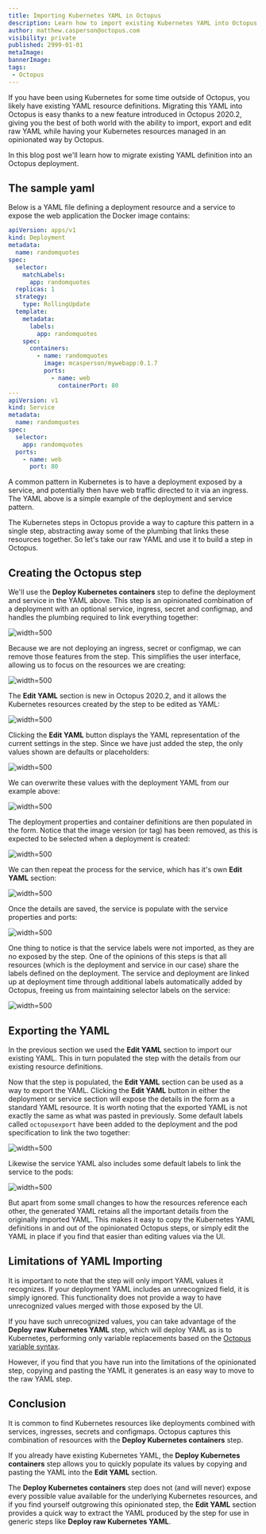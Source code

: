 ```yaml
---
title: Importing Kubernetes YAML in Octopus
description: Learn how to import existing Kubernetes YAML into Octopus steps
author: matthew.casperson@octopus.com
visibility: private
published: 2999-01-01
metaImage: 
bannerImage: 
tags:
 - Octopus
---
```


If you have been using Kubernetes for some time outside of Octopus, you likely have existing YAML resource definitions. Migrating this YAML into Octopus is easy thanks to a new feature introduced in Octopus 2020.2, giving you the best of both world with the ability to import, export and edit raw YAML while having your Kubernetes resources managed in an opinionated way by Octopus.

In this blog post we'll learn how to migrate existing YAML definition into an Octopus deployment.

## The sample yaml

Below is a YAML file defining a deployment resource and a service to expose the web application the Docker image contains:

```yaml
apiVersion: apps/v1
kind: Deployment
metadata:
  name: randomquotes
spec:
  selector:
    matchLabels:
      app: randomquotes
  replicas: 1
  strategy:
    type: RollingUpdate
  template:
    metadata:
      labels:
        app: randomquotes
    spec:
      containers:
        - name: randomquotes
          image: mcasperson/mywebapp:0.1.7
          ports:
            - name: web
              containerPort: 80
---
apiVersion: v1
kind: Service
metadata:
  name: randomquotes
spec:
  selector:
    app: randomquotes
  ports:
    - name: web
      port: 80
```

A common pattern in Kubernetes is to have a deployment exposed by a service, and potentially then have web traffic directed to it via an ingress. The YAML above is a simple example of the deployment and service pattern.

The Kubernetes steps in Octopus provide a way to capture this pattern in a single step, abstracting away some of the plumbing that links these resources together. So let's take our raw YAML and use it to build a step in Octopus.

## Creating the Octopus step

We'll use the **Deploy Kubernetes containers** step to define the deployment and service in the YAML above. This step is an opinionated combination of a deployment with an optional service, ingress, secret and configmap, and handles the plumbing required to link everything together:

![](deploy-containers.png "width=500")

Because we are not deploying an ingress, secret or configmap, we can remove those features from the step. This simplifies the user interface, allowing us to focus on the resources we are creating:

![](disable-features.png "width=500")

The **Edit YAML** section is new in Octopus 2020.2, and it allows the Kubernetes resources created by the step to be edited as YAML:

![](deployment-edit-yaml.png "width=500")

Clicking the **Edit YAML** button displays the YAML representation of the current settings in the step. Since we have just added the step, the only values shown are defaults or placeholders:

![](deployment-default-yaml.png "width=500")

We can overwrite these values with the deployment YAML from our example above:

![](deployment-paste-yaml.png "width=500")

The deployment properties and container definitions are then populated in the form. Notice that the image version (or tag) has been removed, as this is expected to be selected when a deployment is created:

![](populated-deployment.png "width=500")

We can then repeat the process for the service, which has it's own **Edit YAML** section:

![](service-edit-yaml.png "width=500")

Once the details are saved, the service is populate with the service properties and ports:

![](service-pasted-yaml.png "width=500")

One thing to notice is that the service labels were not imported, as they are no exposed by the step. One of the opinions of this steps is that all resources (which is the deployment and service in our case) share the labels defined on the deployment. The service and deployment are linked up at deployment time through additional labels automatically added by Octopus, freeing us from maintaining selector labels on the service:

![](populated-service.png "width=500")

## Exporting the YAML

In the previous section we used the **Edit YAML** section to import our existing YAML. This in turn populated the step with the details from our existing resource definitions.

Now that the step is populated, the **Edit YAML** section can be used as a way to export the YAML. Clicking the **Edit YAML** button in either the deployment or service section will expose the details in the form as a standard YAML resource. It is worth noting that the exported YAML is not exactly the same as what was pasted in previously. Some default labels called `octopusexport` have been added to the deployment and the pod specification to link the two together:

![](deployment-export.png "width=500")

Likewise the service YAML also includes some default labels to link the service to the pods:

![](service-export.png "width=500")

But apart from some small changes to how the resources reference each other, the generated YAML retains all the important details from the originally imported YAML. This makes it easy to copy the Kubernetes YAML definitions in and out of the opinionated Octopus steps, or simply edit the YAML in place if you find that easier than editing values via the UI.

## Limitations of YAML Importing

It is important to note that the step will only import YAML values it recognizes. If your deployment YAML includes an unrecognized field, it is simply ignored. This functionality does not provide a way to have unrecognized values merged with those exposed by the UI.

If you have such unrecognized values, you can take advantage of the **Deploy raw Kubernetes YAML** step, which will deploy YAML as is to Kubernetes, performing only variable replacements based on the [Octopus variable syntax](https://octopus.com/docs/projects/variables/variable-substitutions).

However, if you find that you have run into the limitations of the opinionated step, copying and pasting the YAML it generates is an easy way to move to the raw YAML step.

## Conclusion

It is common to find Kubernetes resources like deployments combined with services, ingresses, secrets and configmaps. Octopus captures this combination of resources with the **Deploy Kubernetes containers** step.

If you already have existing Kubernetes YAML, the **Deploy Kubernetes containers** step allows you to quickly populate its values by copying and pasting the YAML into the **Edit YAML** section.

The **Deploy Kubernetes containers** step does not (and will never) expose every possible value available for the underlying Kubernetes resources, and if you find yourself outgrowing this opinionated step, the **Edit YAML** section provides a quick way to extract the YAML produced by the step for use in generic steps like **Deploy raw Kubernetes YAML**.